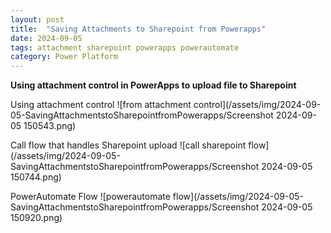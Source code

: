 ```yaml
---
layout: post
title:  "Saving Attachments to Sharepoint from Powerapps"
date: 2024-09-05
tags: attachment sharepoint powerapps powerautomate
category: Power Platform
---
```

**Using attachment control in PowerApps to upload file to Sharepoint**

Using attachment control
![from attachment control](/assets/img/2024-09-05-SavingAttachmentstoSharepointfromPowerapps/Screenshot 2024-09-05 150543.png)

Call flow that handles Sharepoint upload
![call sharepoint flow](/assets/img/2024-09-05-SavingAttachmentstoSharepointfromPowerapps/Screenshot 2024-09-05 150744.png)

PowerAutomate Flow
![powerautomate flow](/assets/img/2024-09-05-SavingAttachmentstoSharepointfromPowerapps/Screenshot 2024-09-05 150920.png)